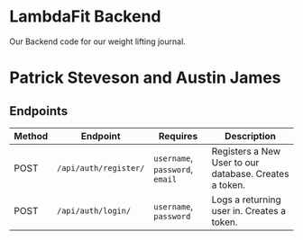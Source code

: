 # LambdaFit Backend
Our Backend code for our weight lifting journal.

# Patrick Steveson and Austin James

## Endpoints

| Method | Endpoint               | Requires                        | Description                                                             |
| ------ | ---------------------- | ------------------------------- | ----------------------------------------------------------------------- |
| POST   | `/api/auth/register/`  | `username`, `password`, `email` | Registers a New User to our database. Creates a token.                  |
| POST   | `/api/auth/login/`     | `username`, `password`          | Logs a returning user in. Creates a token.                              |
